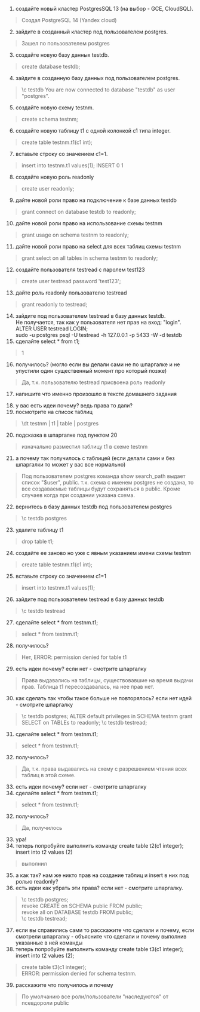 1. cоздайте новый кластер PostgresSQL 13 (на выбор - GCE, CloudSQL). 
> Создал PostgreSQL 14 (Yandex cloud) 
2. зайдите в созданный кластер под пользователем postgres.   
> Зашел по пользователем postgres   
3. создайте новую базу данных testdb. 
> create database testdb;  
4. зайдите в созданную базу данных под пользователем postgres. 
> \c testdb 
> You are now connected to database "testdb" as user "postgres".    
5. создайте новую схему testnm. 
> create schema testnm;  
6. создайте новую таблицу t1 с одной колонкой c1 типа integer. 
> create table testnm.t1(c1 int);  
7. вставьте строку со значением c1=1. 
> insert into testnm.t1 values(1);
> INSERT 0 1
8. создайте новую роль readonly
> create user readonly;
9. дайте новой роли право на подключение к базе данных testdb
> grant connect on database testdb to readonly;
10. дайте новой роли право на использование схемы testnm
> grant usage on schema testnm to readonly;
11. дайте новой роли право на select для всех таблиц схемы testnm
> grant select on all tables in schema testnm to readonly;
12. создайте пользователя testread с паролем test123
> create user testread password 'test123';
13. дайте роль readonly пользователю testread
> grant readonly to testread;
14. зайдите под пользователем testread в базу данных testdb.     
Не получается, так как у пользователя нет прав на вход: "login".   
ALTER USER testread LOGIN;      
sudo -u postgres psql -U testread -h 127.0.0.1 -p 5433 -W -d testdb
15. сделайте select * from t1;
> 1
16. получилось? (могло если вы делали сами не по шпаргалке и не упустили один существенный момент про
который позже)
> Да, т.к. пользователю testread присвоена роль readonly
17. напишите что именно произошло в тексте домашнего задания
> 
18. у вас есть идеи почему? ведь права то дали?
19. посмотрите на список таблиц
> \dt
> testnm | t1   | table | postgres
20. подсказка в шпаргалке под пунктом 20
> изначально разместил таблицу t1 в схеме testnm
21. а почему так получилось с таблицей (если делали сами и без шпаргалки то может у вас все нормально)
> Под пользователем postgres команда show search_path выдает список "$user", public. 
> т.к. схема с именем postgres не создана, то все создаваемые таблицы будут сохраняться в public.
> Кроме случаев когда при создании указана схема.
22. вернитесь в базу данных testdb под пользователем postgres
> \c testdb postgres
23. удалите таблицу t1
> drop table t1;
24. создайте ее заново но уже с явным указанием имени схемы testnm
> create table testnm.t1(c1 int);
25. вставьте строку со значением c1=1
> insert into testnm.t1 values(1);
26. зайдите под пользователем testread в базу данных testdb
> \c testdb testread
27. сделайте select * from testnm.t1;
> select * from testnm.t1;
28. получилось?
> Нет, ERROR:  permission denied for table t1
29. есть идеи почему? если нет - смотрите шпаргалку
> Права выдавались на таблицы, существовавшие на время выдачи прав. Таблица t1 пересоздавалась, на нее прав нет.
30. как сделать так чтобы такое больше не повторялось? если нет идей - смотрите шпаргалку
> \c testdb postgres; 
> ALTER default privileges in SCHEMA testnm grant SELECT on TABLEs to readonly; 
> \c testdb testread;
31. сделайте select * from testnm.t1;
> select * from testnm.t1;
32. получилось?
> Да, т.к. права выдавались на схему с разрешением чтения всех таблиц в этой схеме.
33. есть идеи почему? если нет - смотрите шпаргалку
31. сделайте select * from testnm.t1;
> select * from testnm.t1;
32. получилось?
> Да, получилось
33. ура!
34. теперь попробуйте выполнить команду create table t2(c1 integer); insert into t2 values (2)
> выполнил
35. а как так? нам же никто прав на создание таблиц и insert в них под ролью readonly?
36. есть идеи как убрать эти права? если нет - смотрите шпаргалку. 
> \c testdb postgres;  
> revoke CREATE on SCHEMA public FROM public;   
> revoke all on DATABASE testdb FROM public;   
> \c testdb testread;   
37. если вы справились сами то расскажите что сделали и почему, если смотрели шпаргалку - объясните что
сделали и почему выполнив указанные в ней команды
38. теперь попробуйте выполнить команду create table t3(c1 integer); insert into t2 values (2);
> create table t3(c1 integer);  
> ERROR:  permission denied for schema testnm. 
39. расскажите что получилось и почему
> По умолчанию все роли/пользователи "наследуются" от псевдороли public
